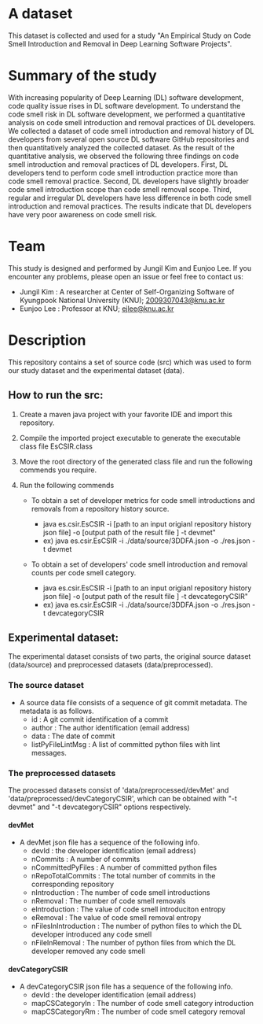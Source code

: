 # A dataset
 This dataset is collected and used for a study "An Empirical Study on Code Smell Introduction and Removal in Deep Learning Software Projects". 

# Summary of the study
 With increasing popularity of Deep Learning (DL) software development, code quality issue rises in DL software development. To understand the code smell risk in DL software development, we performed a quantitative analysis on code smell introduction and removal practices of DL developers. We collected a dataset of code smell introduction and removal history of DL developers from several open source DL software GitHub repositories and then quantitatively analyzed the collected dataset. As the result of the quantitative analysis, we observed the following three findings on code smell introduction and removal practices of DL developers. First, DL developers tend to perform code smell introduction practice more than code smell removal practice. Second, DL developers have slightly broader code smell introduction scope than code smell removal scope. Third, regular and irregular DL developers have less difference in both code smell introduction and removal practices. The results indicate that DL developers have very poor awareness on code smell risk.

# Team
 This study is designed and performed by Jungil Kim and Eunjoo Lee. If you encounter any problems, please open an issue or feel free to contact us:
   - Jungil Kim : A researcher at Center of Self-Organizing Software of Kyungpook National University (KNU); 2009307043@knu.ac.kr
   - Eunjoo Lee : Professor at KNU; ejlee@knu.ac.kr

# Description
 This repository contains a set of source code (src) which was used to form our study dataset and the experimental dataset (data).

## How to run the src:

 1. Create a maven java project with your favorite IDE and import this repository. 

 2. Compile the imported project executable to generate the executable class file EsCSIR.class

 3. Move the root directory of the generated class file and run the following commends you require.

 4. Run the following commends
    * To obtain a set of developer metrics for code smell introductions and removals from a repository history source.
      * java es.csir.EsCSIR -i [path to an input origianl repository history json file] -o [output path of the result file ] -t devmet"
      * ex) java es.csir.EsCSIR -i ./data/source/3DDFA.json -o ./res.json -t devmet

    * To obtain a set of developers' code smell introduction and removal counts per code smell category.
      * java es.csir.EsCSIR -i [path to an input origianl repository history json file] -o [output path of the result file ] -t devcategoryCSIR"
      * ex) java es.csir.EsCSIR -i ./data/source/3DDFA.json -o ./res.json -t devcategoryCSIR

## Experimental dataset:
 The experimental dataset consists of two parts, the original source dataset (data/source) and preprocessed datasets (data/preprocessed). 
 
### The source dataset
 * A source data file consists of a sequence of git commit metadata. The metadata is as follows. 
    * id : A git commit  identification of a commit 
    * author : The author identification (email address)
	* data : The date of commit
	* listPyFileLintMsg : A list of committed python files with lint messages.
   
### The preprocessed datasets
 The processed datasets consist of 'data/preprocessed/devMet' and 'data/preprocessed/devCategoryCSIR', which can be obtained with "-t devmet" and "-t devcategoryCSIR" options respectively.

#### devMet
 * A devMet json file has a sequence of the following info.
	  * devId : the developer identification (email address)
	  * nCommits : A number of commits
	  * nCommittedPyFiles : A number of committed python files
	  * nRepoTotalCommits : The total number of commits in the corresponding repository
	  * nIntroduction : The number of code smell introductions
	  * nRemoval : The number of code smell removals
	  * eIntroduction : The value of code smell introduciton entropy
	  * eRemoval : The value of code smell removal entropy
	  * nFilesInIntroduction : The number of python files to which the DL developer introduced any code smell
	  * nFileInRemoval : The number of python files from which the DL developer removed any code smell
	
#### devCategoryCSIR
 * A devCategoryCSIR json file has a sequence of the following info.
	  * devId : the developer identification (email address)
	  * mapCSCategoryIn : The number of code smell category introduction
	  * mapCSCategoryRm : The number of code smell category removal